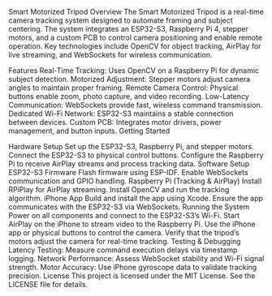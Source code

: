 Smart Motorized Tripod Overview The Smart Motorized Tripod is a real-time camera tracking system designed to automate framing and subject centering. The system integrates an ESP32-S3, Raspberry Pi 4, stepper motors, and a custom PCB to control camera positioning and enable remote operation. Key technologies include OpenCV for object tracking, AirPlay for live streaming, and WebSockets for wireless communication.

Features Real-Time Tracking: Uses OpenCV on a Raspberry Pi for dynamic subject detection. Motorized Adjustment: Stepper motors adjust camera angles to maintain proper framing. Remote Camera Control: Physical buttons enable zoom, photo capture, and video recording. Low-Latency Communication: WebSockets provide fast, wireless command transmission. Dedicated Wi-Fi Network: ESP32-S3 maintains a stable connection between devices. Custom PCB: Integrates motor drivers, power management, and button inputs. Getting Started

Hardware Setup Set up the ESP32-S3, Raspberry Pi, and stepper motors. Connect the ESP32-S3 to physical control buttons. Configure the Raspberry Pi to receive AirPlay streams and process tracking data.
Software Setup ESP32-S3 Firmware Flash firmware using ESP-IDF. Enable WebSockets communication and GPIO handling. Raspberry Pi (Tracking & AirPlay) Install RPiPlay for AirPlay streaming. Install OpenCV and run the tracking algorithm. iPhone App Build and install the app using Xcode. Ensure the app communicates with the ESP32-S3 via WebSockets.
Running the System Power on all components and connect to the ESP32-S3’s Wi-Fi. Start AirPlay on the iPhone to stream video to the Raspberry Pi. Use the iPhone app or physical buttons to control the camera. Verify that the tripod’s motors adjust the camera for real-time tracking. Testing & Debugging Latency Testing: Measure command execution delays via timestamp logging. Network Performance: Assess WebSocket stability and Wi-Fi signal strength. Motor Accuracy: Use iPhone gyroscope data to validate tracking precision. License This project is licensed under the MIT License. See the LICENSE file for details.
